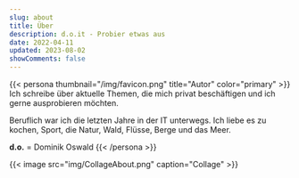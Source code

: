 ```yaml
---
slug: about
title: Über
description: d.o.it - Probier etwas aus
date: 2022-04-11
updated: 2023-08-02
showComments: false
---
```

{{< persona thumbnail="/img/favicon.png" title="Autor" color="primary" >}}
Ich schreibe über aktuelle Themen, die mich privat beschäftigen und ich gerne ausprobieren möchten.

Beruflich war ich die letzten Jahre in der IT unterwegs. Ich liebe es zu kochen, Sport, die Natur, Wald, Flüsse, Berge und das Meer.

**d.o.** = Dominik Oswald
{{< /persona >}}

{{< image src="img/CollageAbout.png" caption="Collage" >}}
